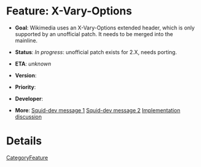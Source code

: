 # Feature: X-Vary-Options

  - **Goal**: Wikimedia uses an X-Vary-Options extended header, which is
    only supported by an unofficial patch. It needs to be merged into
    the mainline.

  - **Status**: *In progress*: unofficial patch exists for 2.X, needs
    porting.

<!-- end list -->

  - **ETA**: *unknown*

  - **Version**:

  - **Priority**:

  - **Developer**:

  - **More**: [Squid-dev
    message 1](http://www.mail-archive.com/squid-dev@squid-cache.org/msg07066.html)
    [Squid-dev
    message 2](http://www.mail-archive.com/squid-dev@squid-cache.org/msg08317.html)
    [Implementation
    discussion](http://marc.info/?t=122954847500004&r=1&w=2)

# Details

[CategoryFeature](/CategoryFeature)
